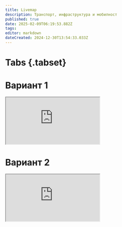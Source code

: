 ```yaml
---
title: Livemap
description: Транспорт, инфраструктура и мобилност
published: true
date: 2025-02-09T06:19:53.882Z
tags: 
editor: markdown
dateCreated: 2024-12-30T13:54:33.033Z
---
```


# Tabs {.tabset}

# Вариант 1
<iframe src="https://livemap-sofiatraffic.bpilot253.com">Your Browser Does Not Support iframes!</iframe>


# Вариант 2
<iframe src="https://dimitar5555.github.io/sofiatraffic-livemap/">Your Browser Does Not Support iframes!</iframe>
